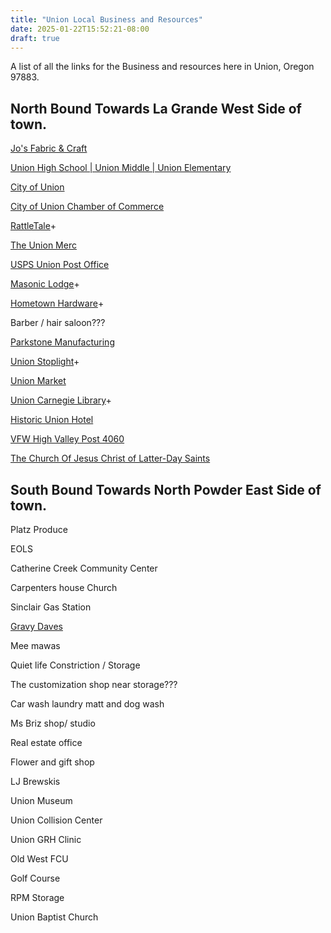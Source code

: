 ```yaml
---
title: "Union Local Business and Resources"
date: 2025-01-22T15:52:21-08:00
draft: true
---
```


A list of all the links for the Business and resources here in Union, Oregon 97883.

## North Bound Towards La Grande West Side of town.

[Jo's Fabric & Craft](https://www.yelp.com/biz/jos-fabric-and-craft-union?adjust_creative=duckduckgo)

[Union High School | Union Middle |
Union Elementary](https://www.union.k12.or.us/)

[City of Union](https://cityofunion.com/)

[City of Union Chamber of Commerce](https://cityofunionchamber.com/)

[RattleTale](https://www.facebook.com/RattleTale)+

[The Union Merc](https://www.facebook.com/profile.php?id=100089977361547&mibextid=LQQJ4d)

[USPS Union Post Office](https://tools.usps.com/locations/details/1385396)

[Masonic Lodge](https://www.masonpost.com/or/granderondevalley56/profile.html)+

[Hometown Hardware](https://www.facebook.com/profile.php?id=100057097524489&sk=about)+

Barber  / hair saloon???

[Parkstone Manufacturing](https://parkstone.rocks/)

[Union Stoplight](https://www.facebook.com/profile.php?id=100063703503456)+

[Union Market](https://unionmarketoregon.com/)

[Union Carnegie Library](https://cityofunion.com/directory/city-library/)+

[Historic Union Hotel](https://thehistoricunionhotel.com/)

[VFW High Valley Post 4060](https://vfw4060.org/)

[The Church Of Jesus Christ of Latter-Day Saints](https://local.churchofjesuschrist.org/en/us/or/union/702-north-main-street)

## South Bound Towards North Powder East Side of town.

Platz Produce

EOLS

Catherine Creek Community Center

Carpenters house Church

Sinclair Gas Station

[Gravy Daves](https://bafybeiajsz5rfqyexs3qpuyf2cnxoxz4qzg7slogyj3crtyfu6epnnlz5q.ipfs.dweb.link/)

Mee mawas

Quiet life Constriction / Storage

The customization shop near storage???

Car wash laundry matt and dog wash

Ms Briz shop/ studio

Real estate office

Flower and gift shop

LJ Brewskis

Union Museum

Union Collision Center

Union GRH Clinic

Old West FCU

Golf Course

RPM Storage

Union Baptist Church


